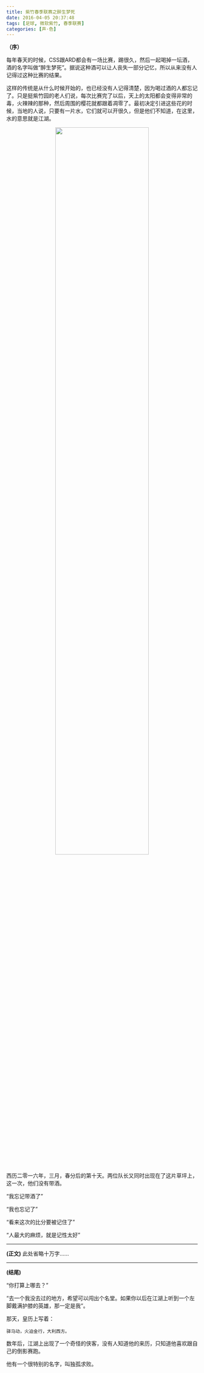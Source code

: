 ```yaml
---
title: 紫竹春季联赛之醉生梦死
date: 2016-04-05 20:37:48
tags: [足球, 微软紫竹, 春季联赛]
categories: [声·色]
---
```




__（序）__

每年春天的时候，CSS跟ARD都会有一场比赛，踢很久，然后一起喝掉一坛酒，酒的名字叫做“醉生梦死”。据说这种酒可以让人丧失一部分记忆，所以从来没有人记得过这种比赛的结果。

这样的传统是从什么时候开始的，也已经没有人记得清楚，因为喝过酒的人都忘记了。只是挺紫竹园的老人们说，每次比赛完了以后，天上的太阳都会变得非常的毒，火辣辣的那种，然后周围的樱花就都跟着凋零了。最初决定引进这些花的时候，当地的人说，只要有一片水，它们就可以开很久，但是他们不知道，在这里，水的意思就是江湖。

<div align="center">
<img src="captain.png" width="70%" align="center">
</div>


西历二零一六年，三月，春分后的第十天。两位队长又同时出现在了这片草坪上，这一次，他们没有带酒。

“我忘记带酒了”

“我也忘记了”

“看来这次的比分要被记住了”

“人最大的麻烦，就是记性太好”

---

__(正文)__
此处省略十万字......


---


__(结尾)__


“你打算上哪去？”

“去一个我没去过的地方，希望可以闯出个名堂。如果你以后在江湖上听到一个左脚戴满护膝的英雄，那一定是我”。


那天，皇历上写着：

```
驿马动，火迫金行，大利西方。
```

数年后，江湖上出现了一个奇怪的侠客，没有人知道他的来历，只知道他喜欢跟自己的倒影赛跑。

他有一个很特别的名字，叫独孤求败。

